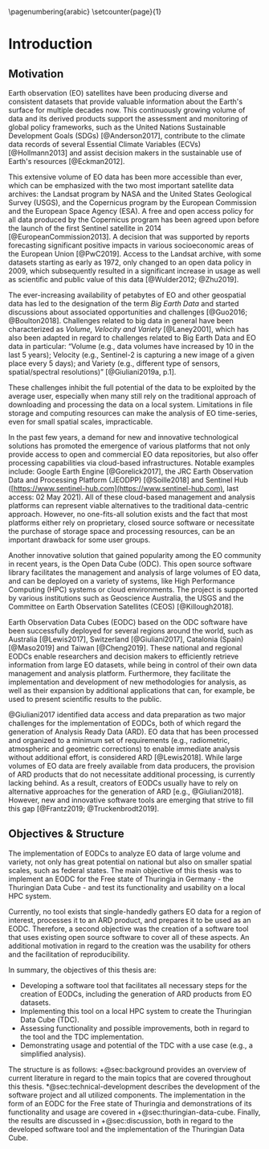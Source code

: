 \pagenumbering{arabic}
\setcounter{page}{1}

# Introduction

## Motivation

Earth observation (EO) satellites have been producing diverse and consistent datasets that provide valuable information about the Earth's surface for multiple decades now. This continuously growing volume of data and its derived products support the assessment and monitoring of global policy frameworks, such as the United Nations Sustainable Development Goals (SDGs) [@Anderson2017], contribute to the climate data records of several Essential Climate Variables (ECVs) [@Hollmann2013] and assist decision makers in the sustainable use of Earth's resources [@Eckman2012].

This extensive volume of EO data has been more accessible than ever, which can be emphasized with the two most important satellite data archives: the Landsat program by NASA and the United States Geological Survey (USGS), and the Copernicus program by the European Commission and the European Space Agency (ESA). A free and open access policy for all data produced by the Copernicus program has been agreed upon before the launch of the first Sentinel satellite in 2014 [@EuropeanCommission2013]. A decision that was supported by reports forecasting significant positive impacts in various socioeconomic areas of the European Union [@PwC2019]. Access to the Landsat archive, with some datasets starting as early as 1972, only changed to an open data policy in 2009, which subsequently resulted in a significant increase in usage as well as scientific and public value of this data [@Wulder2012; @Zhu2019].

The ever-increasing availability of petabytes of EO and other geospatial data has led to the designation of the term *Big Earth Data* and started discussions about associated opportunities and challenges [@Guo2016; @Boulton2018]. Challenges related to big data in general have been characterized as *Volume, Velocity and Variety* [@Laney2001], which has also been adapted in regard to challenges related to Big Earth Data and EO data in particular: “Volume (e.g., data volumes have increased by 10 in the last 5 years); Velocity (e.g., Sentinel-2 is capturing a new image of a given place every 5 days); and Variety (e.g., different type of sensors, spatial/spectral resolutions)” [@Giuliani2019a, p.1]. 

These challenges inhibit the full potential of the data to be exploited by the average user, especially when many still rely on the traditional approach of downloading and processing the data on a local system. Limitations in file storage and computing resources can make the analysis of EO time-series, even for small spatial scales, impracticable.

In the past few years, a demand for new and innovative technological solutions has promoted the emergence of various platforms that not only provide access to open and commercial EO data repositories, but also offer processing capabilities via cloud-based infrastructures. Notable examples include: Google Earth Engine [@Gorelick2017], the JRC Earth Observation Data and Processing Platform (JEODPP) [@Soille2018] and Sentinel Hub ([https://www.sentinel-hub.com](https://www.sentinel-hub.com), last access: 02 May 2021). All of these cloud-based management and analysis platforms can represent viable alternatives to the traditional data-centric approach. However, no one-fits-all solution exists and the fact that most platforms either rely on proprietary, closed source software or necessitate the purchase of storage space and processing resources, can be an important drawback for some user groups.

Another innovative solution that gained popularity among the EO community in recent years, is the Open Data Cube (ODC). This open source software library facilitates the management and analysis of large volumes of EO data, and can be deployed on a variety of systems, like High Performance Computing (HPC) systems or cloud environments. The project is supported by various institutions such as Geoscience Australia, the USGS and the Committee on Earth Observation Satellites (CEOS) [@Killough2018]. 

Earth Observation Data Cubes (EODC) based on the ODC software have been successfully deployed for several regions around the world, such as Australia [@Lewis2017], Switzerland [@Giuliani2017], Catalonia (Spain) [@Maso2019] and Taiwan [@Cheng2019]. These national and regional EODCs enable researchers and decision makers to efficiently retrieve information from large EO datasets, while being in control of their own data management and analysis platform. Furthermore, they facilitate the implementation and development of new methodologies for analysis, as well as their expansion by additional applications that can, for example, be used to present scientific results to the public. 

@Giuliani2017 identified data access and data preparation as two major challenges for the implementation of EODCs, both of which regard the generation of Analysis Ready Data (ARD). EO data that has been processed and organized to a minimum set of requirements (e.g., radiometric, atmospheric and geometric corrections) to enable immediate analysis without additional effort, is considered ARD [@Lewis2018]. While large volumes of EO data are freely available from data producers, the provision of ARD products that do not necessitate additional processing, is currently lacking behind. As a result, creators of EODCs usually have to rely on alternative approaches for the generation of ARD [e.g., @Giuliani2018]. However, new and innovative software tools are emerging that strive to fill this gap [@Frantz2019; @Truckenbrodt2019]. 


## Objectives & Structure

The implementation of EODCs to analyze EO data of large volume and variety, not only has great potential on national but also on smaller spatial scales, such as federal states. The main objective of this thesis was to implement an EODC for the Free state of Thuringia in Germany - the Thuringian Data Cube - and test its functionality and usability on a local HPC system. 

Currently, no tool exists that single-handedly gathers EO data for a region of interest, processes it to an ARD product, and prepares it to be used as an EODC. Therefore, a second objective was the creation of a software tool that uses existing open source software to cover all of these aspects. An additional motivation in regard to the creation was the usability for others and the facilitation of reproducibility.

In summary, the objectives of this thesis are:
- Developing a software tool that facilitates all necessary steps for the creation of EODCs, including the generation of ARD products from EO datasets.
- Implementing this tool on a local HPC system to create the Thuringian Data Cube (TDC).
- Assessing functionality and possible improvements, both in regard to the tool and the TDC implementation. 
- Demonstrating usage and potential of the TDC with a use case (e.g., a simplified analysis).

The structure is as follows: +@sec:background provides an overview of current literature in regard to the main topics that are covered throughout this thesis. *@sec:technical-development describes the development of the software project and all utilized components. The implementation in the form of an EODC for the Free state of Thuringia and demonstrations of its functionality and usage are covered in +@sec:thuringian-data-cube. Finally, the results are discussed in +@sec:discussion, both in regard to the developed software tool and the implementation of the Thuringian Data Cube. 
